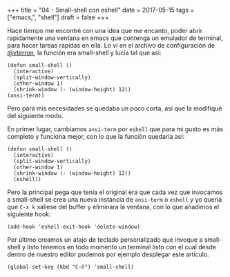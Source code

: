 +++
title = "04 - Small-shell con eshell"
date = 2017-05-15
tags = ["emacs,", "shell"]
draft = false
+++

Hace tiempo me encontré con una idea que me encanto, poder abrir
rapidamente una ventana en emacs que contenga un emulador de
terminal, para hacer tareas rapidas en ella. Lo ví en el archivo de
configuración de [@vterron](https://github.com/vterron/dot-emacs), la función era small-shell y lucía tal que
así:

```emacs-lisp
(defun small-shell ()
  (interactive)
  (split-window-vertically)
  (other-window 1)
  (shrink-window (- (window-height) 12))
(ansi-term))
```

Pero para mis necesidades se quedaba un poco corta, así que la
modifiqué del siguiente modo.

En primer lugar, cambiamos `ansi-term` por `eshell` que para mi gusto es
más completo y funciona mejor, con lo que la función quedaría así:

```emacs-lisp
(defun small-shell ()
  (interactive)
  (split-window-vertically)
  (other-window 1)
  (shrink-window (- (window-height) 12))
  (eshell))
```

Pero la principal pega que tenía el original era que cada vez que
invocamos a small-shell se crea una nueva instancia de `ansi-term` o
`eshell` y yo quería que `C-x k` saliese del buffer y eliminara la
ventana, con lo que añadimos el siguiente hook:

```emacs-lisp
(add-hook 'eshell-exit-hook 'delete-window)
```

Por último creamos un atajo de teclado personalizado que invoque a
small-shell y listo tenemos en todo momento un terminal listo con el
cual desde dentro de nuestro editor podemos por ejemplo desplegar este
artículo.

```emacs-lisp
(global-set-key (kbd "C-ñ") 'small-shell)
```
